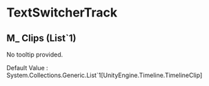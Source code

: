 # TextSwitcherTrack

## M_ Clips (List`1)

No tooltip provided.

Default Value     : System.Collections.Generic.List`1[UnityEngine.Timeline.TimelineClip]

